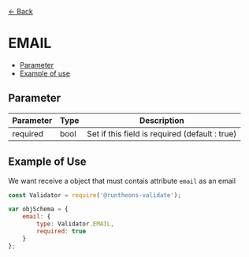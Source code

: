 [<- Back](https://github.com/Runtheons/runtheons-validate#type)

# EMAIL

- [Parameter](https://github.com/Runtheons/runtheons-validate/blob/master/doc/email.md#parameter)
- [Example of use](https://github.com/Runtheons/runtheons-validate/blob/master/doc/email.md#example-of-use)

## Parameter

| Parameter | Type | Description                                    |
| --------- | ---- | ---------------------------------------------- |
| required  | bool | Set if this field is required (default : true) |

## Example of Use

We want receive a object that must contais attribute `email` as an email

```javascript
const Validator = require('@runtheons-validate');

var objSchema = {
	email: {
		type: Validator.EMAIL,
		required: true
	}
};
```
